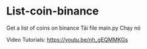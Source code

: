 # List-coin-binance
Get a list of coins on binance
Tải file main.py
Chạy nó

Video Tutorials: https://youtu.be/nh_gEQMMKGs
